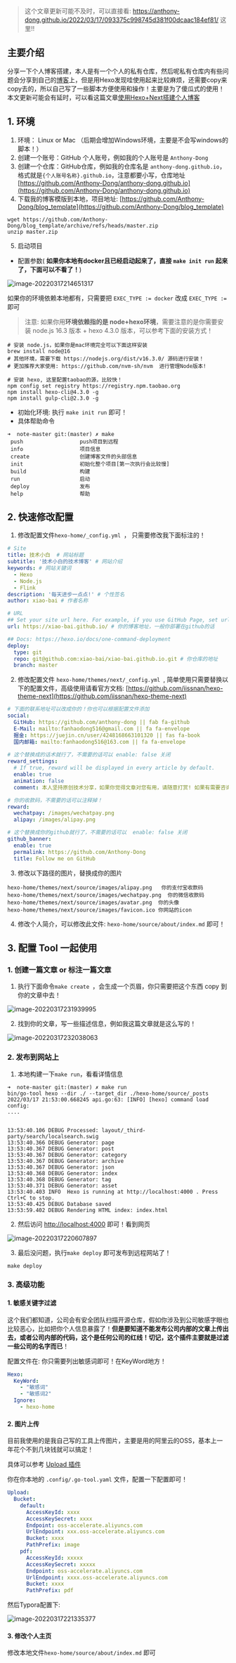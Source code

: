 > 这个文章更新可能不及时，可以直接看: https://anthony-dong.github.io/2022/03/17/093375c998745d381f00dcaac184ef81/ 这里!!

## 主要介绍

分享一下个人博客搭建，本人是有一个个人的私有仓库，然后呢私有仓库内有些问题会分享到自己的[博客](https://anthony-dong.github.io/)上，但是用Hexo发现哇使用起来比较麻烦，还需要copy来copy去的，所以自己写了一些脚本方便使用和操作！主要是为了傻瓜式的使用！
本文更新可能会有延时，可以看这篇文章[使用Hexo+Next搭建个人博客](https://anthony-dong.github.io/2022/03/17/093375c998745d381f00dcaac184ef81/)

## 1. 环境

1. 环境： Linux or Mac （后期会增加Windows环境，主要是不会写windows的脚本！）
2. 创建一个账号：GitHub 个人账号，例如我的个人账号是 `Anthony-Dong`
3. 创建一个仓库：GitHub仓库，例如我的仓库名是 `anthony-dong.github.io`，格式就是`{个人账号名称}.github.io`，注意都要小写，仓库地址 [https://github.com/Anthony-Dong/anthony-dong.github.io](https://github.com/Anthony-Dong/anthony-dong.github.io)
3. 下载我的博客模版到本地，项目地址: [https://github.com/Anthony-Dong/blog_template](https://github.com/Anthony-Dong/blog_template)

```shell
wget https://github.com/Anthony-Dong/blog_template/archive/refs/heads/master.zip
unzip master.zip
```

5. 启动项目

- 配置参数( **如果你本地有docker且已经启动起来了，直接 `make init run` 起来了，下面可以不看了！**)

![image-20220317214651317](https://tyut.oss-accelerate.aliyuncs.com/image/2022/3-17/8c95ec2b236b4524a1ddee0e6375475e.png)

如果你的环境依赖本地都有，只需要把 `EXEC_TYPE := docker` 改成 `EXEC_TYPE := `即可

> 注意: 如果你用**环境依赖指的是 node+hexo环境**，需要注意的是你需要安装 node.js 16.3 版本 + hexo 4.3.0 版本，可以参考下面的安装方式！

```shell
# 安装 node.js，如果你是mac环境完全可以下面这样安装
brew install node@16
# 其他环境，需要下载 https://nodejs.org/dist/v16.3.0/ 源码进行安装！
# 更加推荐大家使用: https://github.com/nvm-sh/nvm  进行管理Node版本!

# 安装 hexo, 这里配置taobao的源，比较快！
npm config set registry https://registry.npm.taobao.org
npm install hexo-cli@4.3.0 -g
npm install gulp-cli@2.3.0 -g
```

- 初始化环境: 执行 `make init run` 即可！
- 具体帮助命令

```shell
➜  note-master git:(master) ✗ make
 push                  push项目到远程
 info                  项目信息
 create                创建博客文件的头部信息
 init                  初始化整个项目[第一次执行会比较慢]
 build                 构建
 run                   启动
 deploy                发布
 help                  帮助
```

## 2. 快速修改配置

1. 修改配置文件`hexo-home/_config.yml `， 只需要修改我下面标注的！

```yaml
# Site
title: 技术小白  # 网站标题
subtitle: '技术小白的技术博客' # 网站介绍
keywords: # 网站关键词
  - Hexo
  - Node.js
  - Flink
description: '每天进步一点点!' # 个性签名
author: xiao-bai # 作者名称

# URL
## Set your site url here. For example, if you use GitHub Page, set url as 'https://username.github.io/project'
url: https://xiao-bai.github.io/ # 你的博客地址，一般你部署在github的话

## Docs: https://hexo.io/docs/one-command-deployment
deploy:
  type: git
  repo: git@github.com:xiao-bai/xiao-bai.github.io.git # 你仓库的地址
  branch: master
```

2. 修改配置文件 `hexo-home/themes/next/_config.yml `, 简单使用只需要替换以下的配置文件，高级使用请看官方文档: [https://github.com/iissnan/hexo-theme-next](https://github.com/iissnan/hexo-theme-next)

```yaml
# 下面的联系地址可以改成你的！你也可以根据配置文件添加
social:
  GitHub: https://github.com/anthony-dong || fab fa-github
  E-Mail: mailto:fanhaodong516@gmail.com || fa fa-envelope
  掘金: https://juejin.cn/user/4248168663101320 || fas fa-book
  国内邮箱: mailto:fanhaodong516@163.com || fa fa-envelope
  
# 这个替换成的话术就行了，不需要的话可以 enable: false 关闭
reward_settings:
  # If true, reward will be displayed in every article by default.
  enable: true
  animation: false
  comment: 本人坚持原创技术分享，如果你觉得文章对您有用，请随意打赏! 如果有需要咨询的请发送到我的邮箱! 

# 你的收款码，不需要的话可以注释掉！
reward:
  wechatpay: /images/wechatpay.png
  alipay: /images/alipay.png

# 这个替换成你的github就行了，不需要的话可以  enable: false 关闭
github_banner:
  enable: true
  permalink: https://github.com/Anthony-Dong
  title: Follow me on GitHub
```

3. 修改以下路径的图片，替换成你的图片

```shell
hexo-home/themes/next/source/images/alipay.png   你的支付宝收款码
hexo-home/themes/next/source/images/wechatpay.png  你的微信收款码
hexo-home/themes/next/source/images/avatar.png  你的头像
hexo-home/themes/next/source/images/favicon.ico 你网站的icon
```

4. 修改个人简介，可以修改此文件: `hexo-home/source/about/index.md` 即可！

## 3. 配置 Tool 一起使用

### 1. 创建一篇文章 or 标注一篇文章

1. 执行下面命令`make create `，会生成一个页眉，你只需要把这个东西 copy 到你的文章中去！

![image-20220317231939995](https://tyut.oss-accelerate.aliyuncs.com/image/2022/3-17/2ff38eb93ce9449bb2ce2cb910879864.png)

2. 找到你的文章，写一些描述信息，例如我这篇文章就是这么写的！

![image-20220317232038063](https://tyut.oss-accelerate.aliyuncs.com/image/2022/3-17/e7648b3478c04672a16a68a461a7ebf2.png)

### 2. 发布到网站上

1. 本地构建一下`make run`，看看详情信息

```shell
➜  note-master git:(master) ✗ make run
bin/go-tool hexo --dir ./ --target_dir ./hexo-home/source/_posts
2022/03/17 21:53:00.668245 api.go:63: [INFO] [hexo] command load config:
....


13:53:40.106 DEBUG Processed: layout/_third-party/search/localsearch.swig
13:53:40.366 DEBUG Generator: page
13:53:40.367 DEBUG Generator: post
13:53:40.367 DEBUG Generator: category
13:53:40.367 DEBUG Generator: archive
13:53:40.367 DEBUG Generator: json
13:53:40.368 DEBUG Generator: index
13:53:40.368 DEBUG Generator: tag
13:53:40.371 DEBUG Generator: asset
13:53:40.403 INFO  Hexo is running at http://localhost:4000 . Press Ctrl+C to stop.
13:53:40.425 DEBUG Database saved
13:53:59.402 DEBUG Rendering HTML index: index.html
```

2. 然后访问 [http://localhost:4000](http://localhost:4000) 即可！看到网页

![image-20220317220607897](https://tyut.oss-accelerate.aliyuncs.com/image/2022/3-17/7fbfd015c5c8466a852742929c96d16c.png)

3. 最后没问题，执行`make deploy` 即可发布到远程网站了！

```shell
make deploy
```

### 3. 高级功能

#### 1. 敏感关键字过滤

这个我们都知道，公司会有安全团队扫描开源仓库，假如你涉及到公司敏感字眼也比较恶心，比如把你个人信息暴露了！**但是要知道不能发布公司内部的文章上传出去，或者公司内部的代码，这个是任何公司的红线！切记，这个插件主要就是过滤一些公司的名字而已**！

配置文件在: 你只需要列出敏感词即可！在KeyWord地方！

```yaml
Hexo:
  KeyWord:
    - "敏感词"
    - "敏感词2"
  Ignore:
    - hexo-home
```

#### 2. 图片上传

目前我使用的是我自己写的工具上传图片，主要是用的阿里云的OSS，基本上一年花个不到几块钱就可以搞定！

具体可以参考 [Upload 插件](https://github.com/Anthony-Dong/go-tool/tree/master/command/upload)

你在你本地的 `.config/.go-tool.yaml` 文件，配置一下配置即可！

```yaml
Upload:
  Bucket:
    default:
      AccessKeyId: xxxx
      AccessKeySecret: xxxx
      Endpoint: oss-accelerate.aliyuncs.com
      UrlEndpoint: xxx.oss-accelerate.aliyuncs.com
      Bucket: xxxx
      PathPrefix: image
    pdf:
      AccessKeyId: xxxxx
      AccessKeySecret: xxxxx
      Endpoint: oss-accelerate.aliyuncs.com
      UrlEndpoint: xxxx.oss-accelerate.aliyuncs.com
      Bucket: xxxx
      PathPrefix: pdf
```

然后Typora配置下: 

![image-20220317221335377](https://tyut.oss-accelerate.aliyuncs.com/image/2022/3-17/b76c20ed99ec4393a3970ae04b4ae2f5.png)

#### 3. 修改个人主页

修改本地文件`hexo-home/source/about/index.md`  即可